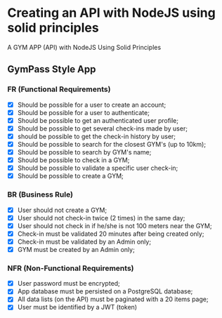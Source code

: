 # Creating an API with NodeJS using solid principles

A GYM APP (API) with NodeJS Using Solid Principles

## GymPass Style App

### FR (Functional Requirements)

- [x] Should be possible for a user to create an account;
- [x] Should be possible for a user to authenticate;
- [x] Should be possible to get an authenticated user profile;
- [x] Should be possible to get several check-ins made by user;
- [x] should be possible to get the check-in history by user;
- [x] Should be possible to search for the closest GYM's (up to 10km);
- [x] Should be possible to search by GYM's name;
- [x] Should be possible to check in a GYM;
- [x] Should be possible to validate a specific user check-in;
- [x] Should be possible to create a GYM;

### BR (Business Rule)

- [x] User should not create a GYM;
- [x] User should not check-in twice (2 times) in the same day;
- [x] User should not check in if he/she is not 100 meters near the GYM;
- [x] Check-in must be validated 20 minutes after being created only;
- [x] Check-in must be validated by an Admin only;
- [x] GYM must be created by an Admin only;

### NFR (Non-Functional Requirements)

- [x] User password must be encrypted;
- [x] App database must be persisted on a PostgreSQL database;
- [x] All data lists (on the API) must be paginated with a 20 items page;
- [x] User must be identified by a JWT (token)
